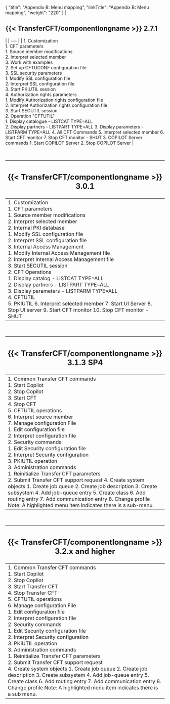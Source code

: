 {
    "title": "Appendix B: Menu mapping",
    "linkTitle": "Appendix B: Menu mapping",
    "weight": "220"
}
| <span id="_Toc429559254"></span> <h2 id="transfercftcomponentlongname-2.7.1">{{< TransferCFT/componentlongname  >}} 2.7.1</h2>  |
| --- |
|  1. Customization <br/> 1. CFT parameters <br/> 1. Source member modifications <br/> 2. Interpret selected member <br/> 3. Work with examples <br/> 2. Set up CFTUCONF configuration file <br/> 3. SSL security parameters <br/> 1. Modify SSL configuration file <br/> 2. Interpret SSL configuration file<br/> 3. Start PKIUTIL session <br/> 4. Authorization rights parameters <br/> 1. Modify Authorization rights configuration file <br/> 2. Interpret Authorization rights configuration file <br/> 3. Start SECUTIL session <br/>2. Operation "CFTUTIL" <br/> 1. Display catalogue - LISTCAT TYPE=ALL <br/> 2. Display partners - LISTPART TYPE=ALL 3. Display parameters - LISTPARM TYPE=ALL 4. All CFT Commands 5. Interpret selected member 6. Start CFT monitor 7. Stop CFT monitor - SHUT 3. COPILOT Server commands 1. Start COPILOT Server 2. Stop COPILOT Server  |


 


| <span id="_Toc429559255"></span> <h2 id="transfercftcomponentlongname-3.0.1">{{< TransferCFT/componentlongname  >}} 3.0.1</h2>  |
| --- |
|  1. Customization<br/> 1. CFT parameters<br/> 1. Source member modifications<br/> 2. Interpret selected member <br/> 2. Internal PKI database <br/> 1. Modify SSL configuration file <br/> 2. Interpret SSL configuration file<br/> 3. Internal Access Management<br/> 1. Modify Internal Access Management file <br/> 2. Interpret Internal Access Management file<br/> 3. Start SECUTIL session <br/>2. CFT Operations<br/> 1. Display catalog - LISTCAT TYPE=ALL <br/> 2. Display partners - LISTPART TYPE=ALL <br/> 3. Display parameters - LISTPARM TYPE=ALL <br/> 4. CFTUTIL <br/> 5. PKIUTIL 6. Interpret selected member 7. Start UI Server 8. Stop UI server 9. Start CFT monitor 10. Stop CFT monitor - SHUT  |


 


| <h2 id="transfercftcomponentlongname-3.1.3-sp4">{{< TransferCFT/componentlongname  >}} 3.1.3 SP4</h2>  |
| --- |
|  1. Common Transfer CFT commands <br/>1. Start Copilot <br/>2. Stop Copilot <br/>3. Start CFT <br/>4. Stop CFT <br/>5. CFTUTIL operations <br/>6. Interpret source member <br/>7. Manage configuration File<br/>1. Edit configuration file <br/>2. Interpret configuration file<br/>2. Security commands <br/>1. Edit Security configuration file<br/>2. Interpret Security configuration<br/>3. PKIUTIL operation <br/>3. Administration commands <br/>1. Reinitialize Transfer CFT parameters<br/>2. Submit Transfer CFT support request 4. Create system objects 1. Create job queue 2. Create job description 3. Create subsystem 4. Add job-queue entry 5. Create class 6. Add routing entry 7. Add communication entry 8. Change profile Note: A highlighted menu item indicates there is a sub-menu.  |


 


| <h2 id="transfercftcomponentlongname-3.2.x-and-higher">{{< TransferCFT/componentlongname  >}} 3.2.x and higher</h2>  |
| --- |
|  1. Common Transfer CFT commands <br/>1. Start Copilot <br/>2. Stop Copilot <br/>3. Start Transfer CFT <br/>4. Stop Transfer CFT <br/>5. CFTUTIL operations <br/>6. Manage configuration File<br/>1. Edit configuration file <br/>2. Interpret configuration file<br/>2. Security commands <br/>1. Edit Security configuration file<br/>2. Interpret Security configuration<br/>3. PKIUTIL operation <br/>3. Administration commands <br/>1. Reinitialize Transfer CFT parameters<br/>2. Submit Transfer CFT support request <br/>4. Create system objects 1. Create job queue 2. Create job description 3. Create subsystem 4. Add job-queue entry 5. Create class 6. Add routing entry 7. Add communication entry 8. Change profile Note: A highlighted menu item indicates there is a sub menu.  |

